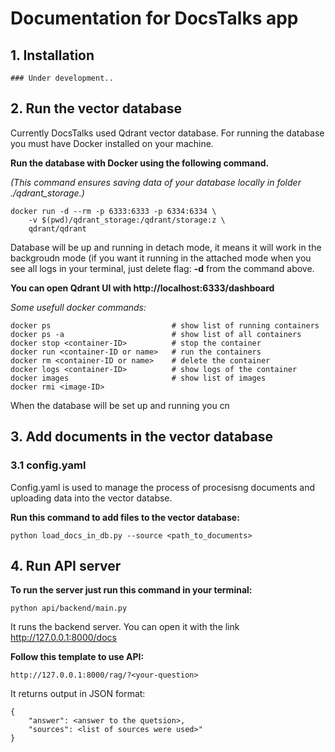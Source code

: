 # Documentation for DocsTalks app

## 1. Installation
    ### Under development.. 

## 2. Run the vector database
Currently DocsTalks used Qdrant vector database. 
For running the database you must have Docker installed on your machine. 

**Run the database with Docker using the following command.**

*(This command ensures saving data of your database locally in folder ./qdrant_storage.)*
```
docker run -d --rm -p 6333:6333 -p 6334:6334 \
    -v $(pwd)/qdrant_storage:/qdrant/storage:z \
    qdrant/qdrant
```
Database will be up and running in detach mode, it means it will work in the backgroudn mode (if you want it running in the attached mode when you see all logs in your terminal, just delete flag: **-d** from the command above.

**You can open Qdrant UI with http://localhost:6333/dashboard**

*Some usefull docker commands:*
```
docker ps                           # show list of running containers
docker ps -a                        # show list of all containers
docker stop <container-ID>          # stop the container
docker run <container-ID or name>   # run the containers
docker rm <container-ID or name>    # delete the container
docker logs <container-ID>          # show logs of the container
docker images                       # show list of images
docker rmi <image-ID>
```
When the database will be set up and running you cn 

## 3. Add documents in the vector database
### 3.1 config.yaml
Config.yaml is used to manage the process of procesisng documents and uploading data into the vector databse.

**Run this command to add files to the vector database:**
```
python load_docs_in_db.py --source <path_to_documents>
```

## 4. Run API server
**To run the server just run this command in your terminal:**
```
python api/backend/main.py
```
It runs the backend server. You can open it with the link http://127.0.0.1:8000/docs

**Follow this template to use API:**
```
http://127.0.0.1:8000/rag/?<your-question>
```
It returns output in JSON format:
```
{
    "answer": <answer to the quetsion>,
    "sources": <list of sources were used>"
}
```
